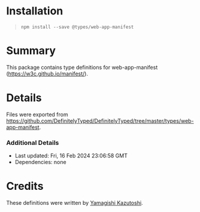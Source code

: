 # Installation
> `npm install --save @types/web-app-manifest`

# Summary
This package contains type definitions for web-app-manifest (https://w3c.github.io/manifest/).

# Details
Files were exported from https://github.com/DefinitelyTyped/DefinitelyTyped/tree/master/types/web-app-manifest.

### Additional Details
 * Last updated: Fri, 16 Feb 2024 23:06:58 GMT
 * Dependencies: none

# Credits
These definitions were written by [Yamagishi Kazutoshi](https://github.com/ykzts).
